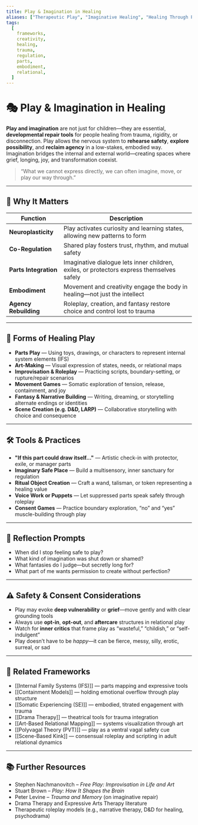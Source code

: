 ```yaml
---
title: Play & Imagination in Healing
aliases: ["Therapeutic Play", "Imaginative Healing", "Healing Through Play"]
tags:
  [
    frameworks,
    creativity,
    healing,
    trauma,
    regulation,
    parts,
    embodiment,
    relational,
  ]
---
```


<!-- @format -->

# 🎭 Play & Imagination in Healing

**Play and imagination** are not just for children—they are essential, **developmental repair tools** for people healing from trauma, rigidity, or disconnection. Play allows the nervous system to **rehearse safety**, **explore possibility**, and **reclaim agency** in a low-stakes, embodied way. Imagination bridges the internal and external world—creating spaces where grief, longing, joy, and transformation coexist.

> “What we cannot express directly, we can often imagine, move, or play our way through.”

---

## 🧠 Why It Matters

| Function              | Description                                                                               |
| --------------------- | ----------------------------------------------------------------------------------------- |
| **Neuroplasticity**   | Play activates curiosity and learning states, allowing new patterns to form               |
| **Co-Regulation**     | Shared play fosters trust, rhythm, and mutual safety                                      |
| **Parts Integration** | Imaginative dialogue lets inner children, exiles, or protectors express themselves safely |
| **Embodiment**        | Movement and creativity engage the body in healing—not just the intellect                 |
| **Agency Rebuilding** | Roleplay, creation, and fantasy restore choice and control lost to trauma                 |

---

## 🎨 Forms of Healing Play

- **Parts Play** — Using toys, drawings, or characters to represent internal system elements (IFS)
- **Art-Making** — Visual expression of states, needs, or relational maps
- **Improvisation & Roleplay** — Practicing scripts, boundary-setting, or rupture/repair scenarios
- **Movement Games** — Somatic exploration of tension, release, containment, and joy
- **Fantasy & Narrative Building** — Writing, dreaming, or storytelling alternate endings or identities
- **Scene Creation (e.g. D&D, LARP)** — Collaborative storytelling with choice and consequence

---

## 🛠 Tools & Practices

- **"If this part could draw itself…"** — Artistic check-in with protector, exile, or manager parts
- **Imaginary Safe Place** — Build a multisensory, inner sanctuary for regulation
- **Ritual Object Creation** — Craft a wand, talisman, or token representing a healing value
- **Voice Work or Puppets** — Let suppressed parts speak safely through roleplay
- **Consent Games** — Practice boundary exploration, “no” and “yes” muscle-building through play

---

## 💬 Reflection Prompts

- When did I stop feeling safe to play?
- What kind of imagination was shut down or shamed?
- What fantasies do I judge—but secretly long for?
- What part of me wants permission to create without perfection?

---

## ⚠️ Safety & Consent Considerations

- Play may evoke **deep vulnerability** or **grief**—move gently and with clear grounding tools
- Always use **opt-in**, **opt-out**, and **aftercare** structures in relational play
- Watch for **inner critics** that frame play as “wasteful,” “childish,” or “self-indulgent”
- Play doesn’t have to be _happy_—it can be fierce, messy, silly, erotic, surreal, or sad

---

## 🔗 Related Frameworks

- [[Internal Family Systems (IFS)]] — parts mapping and expressive tools
- [[Containment Models]] — holding emotional overflow through play structure
- [[Somatic Experiencing (SE)]] — embodied, titrated engagement with trauma
- [[Drama Therapy]] — theatrical tools for trauma integration
- [[Art-Based Relational Mapping]] — systems visualization through art
- [[Polyvagal Theory (PVT)]] — play as a ventral vagal safety cue
- [[Scene-Based Kink]] — consensual roleplay and scripting in adult relational dynamics

---

## 📚 Further Resources

- Stephen Nachmanovitch – _Free Play: Improvisation in Life and Art_
- Stuart Brown – _Play: How It Shapes the Brain_
- Peter Levine – _Trauma and Memory_ (on imaginative repair)
- Drama Therapy and Expressive Arts Therapy literature
- Therapeutic roleplay models (e.g., narrative therapy, D&D for healing, psychodrama)
